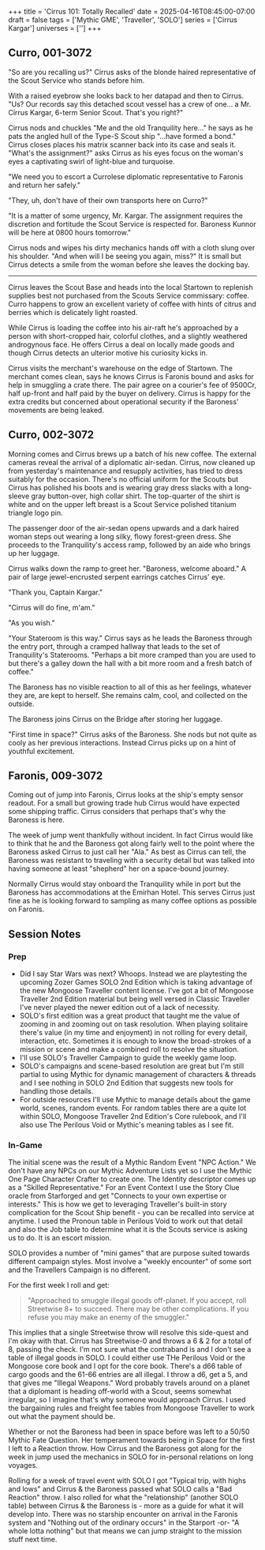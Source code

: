 +++
title = 'Cirrus 101: Totally Recalled'
date = 2025-04-16T08:45:00-07:00
draft = false
tags = ['Mythic GME', 'Traveller', 'SOLO']
series = ['Cirrus Kargar']
universes = ['']
+++

## Curro, 001-3072

"So are you recalling us?" Cirrus asks of the blonde haired representative of the Scout Service who stands before him.

With a raised eyebrow she looks back to her datapad and then to Cirrus. "Us? Our records say this detached scout vessel has a crew of one... a Mr. Cirrus Kargar, 6-term Senior Scout. That's you right?"

Cirrus nods and chuckles "Me and the old Tranquility here..." he says as he pats the angled hull of the Type-S Scout ship "...have formed a bond." Cirrus closes places his matrix scanner back into its case and seals it. "What's the assignment?" asks Cirrus as his eyes focus on the woman's eyes a captivating swirl of light-blue and turquoise.

"We need you to escort a Currolese diplomatic representative to Faronis and return her safely."

"They, uh, don't have of their own transports here on Curro?"

"It is a matter of some urgency, Mr. Kargar. The assignment requires the discretion and fortitude the Scout Service is respected for. Baroness Kunnor will be here at 0800 hours tomorrow."

Cirrus nods and wipes his dirty mechanics hands off with a cloth slung over his shoulder. "And when will I be seeing you again, miss?" It is small but Cirrus detects a smile from the woman before she leaves the docking bay.

---

Cirrus leaves the Scout Base and heads into the local Startown to replenish supplies best not purchased from the Scouts Service commissary: coffee. Curro happens to grow an excellent variety of coffee with hints of citrus and berries which is delicately light roasted.

While Cirrus is loading the coffee into his air-raft he's approached by a person with short-cropped hair, colorful clothes, and a slightly weathered androgynous face. He offers Cirrus a deal on locally made goods and though Cirrus detects an ulterior motive his curiosity kicks in. 

Cirrus visits the merchant's warehouse on the edge of Startown. The merchant comes clean, says he knows Cirrus is Faronis bound and asks for help in smuggling a crate there. The pair agree on a courier's fee of 9500Cr, half up-front and half paid by the buyer on delivery. Cirrus is happy for the extra credits but concerned about operational security if the Baroness' movements are being leaked.

## Curro, 002-3072

Morning comes and Cirrus brews up a batch of his new coffee. The external cameras reveal the arrival of a diplomatic air-sedan. Cirrus, now cleaned up from yesterday's maintenance and resupply activities, has tried to dress suitably for the occasion. There's no official uniform for the Scouts but Cirrus has polished his boots and is wearing gray dress slacks with a long-sleeve gray button-over, high collar shirt. The top-quarter of the shirt is white and on the upper left breast is a Scout Service polished titanium triangle logo pin. 

The passenger door of the air-sedan opens upwards and a dark haired woman steps out wearing a long silky, flowy forest-green dress. She proceeds to the Tranquility's access ramp, followed by an aide who brings up her luggage. 

Cirrus walks down the ramp to greet her. "Baroness, welcome aboard." A pair of large jewel-encrusted serpent earrings catches Cirrus' eye.

"Thank you, Captain Kargar."

"Cirrus will do fine, m'am."

"As you wish."

"Your Stateroom is this way." Cirrus says as he leads the Baroness through the entry port, through a cramped hallway that leads to the set of Tranquility's Staterooms. "Perhaps a bit more cramped than you are used to but there's a galley down the hall with a bit more room and a fresh batch of coffee."

The Baroness has no visible reaction to all of this as her feelings, whatever they are, are kept to herself. She remains calm, cool, and collected on the outside.

The Baroness joins Cirrus on the Bridge after storing her luggage.

"First time in space?" Cirrus asks of the Baroness. She nods but not quite as cooly as her previous interactions. Instead Cirrus picks up on a hint of youthful excitement.

## Faronis, 009-3072

Coming out of jump into Faronis, Cirrus looks at the ship's empty sensor readout. For a small but growing trade hub Cirrus would have expected some shipping traffic. Cirrus considers that perhaps that's why the Baroness is here.

The week of jump went thankfully without incident. In fact Cirrus would like to think that he and the Baroness got along fairly well to the point where the Baroness asked Cirrus to just call her "Ala." As best as Cirrus can tell, the Baroness was resistant to traveling with a security detail but was talked into having someone at least "shepherd" her on a space-bound journey.

Normally Cirrus would stay onboard the Tranquility while in port but the Baroness has accommodations at the Emirhan Hotel. This serves Cirrus just fine as he is looking forward to sampling as many coffee options as possible on Faronis.

## Session Notes

### Prep

- Did I say Star Wars was next? Whoops. Instead we are playtesting the upcoming Zozer Games SOLO 2nd Edition which is taking advantage of the new Mongoose Traveller content license. I've got a bit of Mongoose Traveller 2nd Edition material but being well versed in Classic Traveller I've never played the newer edition out of a lack of necessity.
- SOLO's first edition was a great product that taught me the value of zooming in and zooming out on task resolution. When playing solitaire there's value (in my time and enjoyment) in not rolling for every detail, interaction, etc. Sometimes it is enough to know the broad-strokes of a mission or scene and make a combined roll to resolve the situation.
- I'll use SOLO's Traveller Campaign to guide the weekly game loop.
- SOLO's campaigns and scene-based resolution are great but I'm still partial to using Mythic for dynamic management of characters & threads and I see nothing in SOLO 2nd Edition that suggests new tools for handling those details.
- For outside resources I'll use Mythic to manage details about the game world, scenes, random events. For random tables there are a quite lot within SOLO, Mongoose Traveller 2nd Edition's Core rulebook, and I'll also use The Perilous Void or Mythic's meaning tables as I see fit.

### In-Game 

The initial scene was the result of a Mythic Random Event "NPC Action." We don't have any NPCs on our Mythic Adventure Lists yet so I use the Mythic One Page Character Crafter to create one. The Identity descriptor comes up as a "Skilled Representative." For an Event Context I use the Story Clue oracle from Starforged and get "Connects to your own expertise or interests." This is how we get to leveraging Traveller's built-in story complication for the Scout Ship benefit - you can be recalled into service at anytime. I used the Pronoun table in Perilous Void to work out that detail and also the Job table to determine what it is the Scouts service is asking us to do. It is an escort mission.

SOLO provides a number of "mini games" that are purpose suited towards different campaign styles. Most involve a "weekly encounter" of some sort and the Travellers Campaign is no different. 

For the first week I roll and get: 

> "Approached to smuggle illegal goods off-planet. If you accept, roll Streetwise 8+ to succeed. There may be other complications. If you refuse you may make an enemy of the smuggler."

This implies that a single Streetwise throw will resolve this side-quest and I'm okay with that. Cirrus has Streetwise-0 and throws a 6 & 2 for a total of 8, passing the check. I'm not sure what the contraband is and I don't see a table of illegal goods in SOLO. I could either use THe Perilous Void or the Mongoose core book and I opt for the core book. There's a d66 table of cargo goods and the 61-66 entries are all illegal. I throw a d6, get a 5, and that gives me "Illegal Weapons." Word probably travels around on a planet that a diplomant is heading off-world with a Scout, seems somewhat irregular, so I imagine that's why someone would approach Cirrus. I used the bargaining rules and freight fee tables from Mongoose Traveller to work out what the payment should be.

Whether or not the Baroness had been in space before was left to a 50/50 Mythic Fate Question. Her temperament towards being in Space for the first I left to a Reaction throw. How Cirrus and the Baroness got along for the week in jump used the mechanics in SOLO for in-personal relations on long voyages.

Rolling for a week of travel event with SOLO I got "Typical trip, with highs and lows" and Cirrus & the Baroness passed what SOLO calls a "Bad Reaction" throw. I also rolled for what the "relationship" (another SOLO table) between Cirrus & the Baroness is - more as a guide for what it will develop into. There was no starship encounter on arrival in the Faronis system and "Nothing out of the ordinary occurs" in the Starport -or- "A whole lotta nothing" but that means we can jump straight to the mission stuff next time.